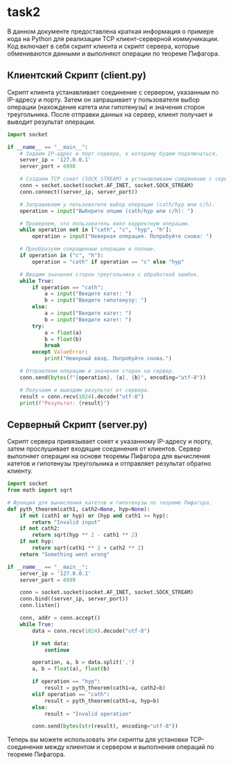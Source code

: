 # task2
В данном документе предоставлена краткая информация о примере кода на Python для реализации TCP клиент-серверной коммуникации. Код включает в себя скрипт клиента и скрипт сервера, которые обмениваются данными и выполняют операции по теореме Пифагора.

## Клиентский Скрипт (client.py)

Скрипт клиента устанавливает соединение с сервером, указанным по IP-адресу и порту. Затем он запрашивает у пользователя выбор операции (нахождение катета или гипотенузы) и значения сторон треугольника. После отправки данных на сервер, клиент получает и выводит результат операции.

```python
import socket

if __name__ == "__main__":
    # Задаем IP-адрес и порт сервера, к которому будем подключаться.
    server_ip = '127.0.0.1'
    server_port = 6998

    # Создаем TCP сокет (SOCK_STREAM) и устанавливаем соединение с сервером.
    conn = socket.socket(socket.AF_INET, socket.SOCK_STREAM)
    conn.connect((server_ip, server_port))

    # Запрашиваем у пользователя выбор операции (cath/hyp или c/h).
    operation = input("Выберите опцию (cath/hyp или c/h): ")

    # Проверяем, что пользователь ввел корректную операцию.
    while operation not in ["cath", "c", "hyp", "h"]:
        operation = input("Неверная операция. Попробуйте снова: ")

    # Преобразуем сокращенные операции в полные.
    if operation in ("c", "h"):
        operation = "cath" if operation == "c" else "hyp"

    # Вводим значения сторон треугольника с обработкой ошибок.
    while True:
        if operation == "cath":
            a = input("Введите катет: ")
            b = input("Введите гипотенузу: ")
        else:
            a = input("Введите катет: ")
            b = input("Введите катет: ")
        try:
            a = float(a)
            b = float(b)
            break
        except ValueError:
            print("Неверный ввод. Попробуйте снова.")

    # Отправляем операцию и значения сторон на сервер.
    conn.send(bytes(f"{operation}, {a}, {b}", encoding="utf-8"))

    # Получаем и выводим результат от сервера.
    result = conn.recv(1024).decode("utf-8")
    print(f"Результат: {result}")
```

## Серверный Скрипт (server.py)

Скрипт сервера привязывает сокет к указанному IP-адресу и порту, затем прослушивает входящие соединения от клиентов. Сервер выполняет операции на основе теоремы Пифагора для вычисления катетов и гипотенузы треугольника и отправляет результат обратно клиенту.

```python
import socket
from math import sqrt

# Функция для вычисления катетов и гипотенузы по теореме Пифагора.
def pyth_theorem(cath1, cath2=None, hyp=None):
    if not (cath1 or hyp) or (hyp and cath1 >= hyp):
        return "Invalid input"
    if not cath2:
        return sqrt(hyp ** 2 - cath1 ** 2)
    if not hyp:
        return sqrt(cath1 ** 2 + cath2 ** 2)
    return "Something went wrong"

if __name__ == "__main__":
    server_ip = '127.0.0.1'
    server_port = 6999

    conn = socket.socket(socket.AF_INET, socket.SOCK_STREAM)
    conn.bind((server_ip, server_port))
    conn.listen()

    conn, addr = conn.accept()
    while True:
        data = conn.recv(1024).decode("utf-8")

        if not data:
            continue

        operation, a, b = data.split(',')
        a, b = float(a), float(b)

        if operation == "hyp":
            result = pyth_theorem(cath1=a, cath2=b)
        elif operation == "cath":
            result = pyth_theorem(cath1=a, hyp=b)
        else:
            result = "Invalid operation"

        conn.send(bytes(str(result), encoding="utf-8"))
```

Теперь вы можете использовать эти скрипты для установки TCP-соединения между клиентом и сервером и выполнения операций по теореме Пифагора.